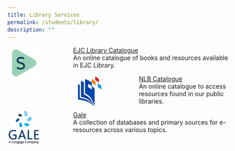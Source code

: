```yaml
---
title: Library Services
permalink: /students/library/
description: ""
---
```

<div>
<div style="float: left">
<img src="/images/Library-Spydus-150x150.png" 
    style="width:50%">
</div>
<div>
</div>
</div>

[EJC Library Catalogue](https://schoolibrary.moe.edu.sg/eunoiajc) <br> An online catalogue of books and resources available in EJC Library.

<div>
<div style="float: left">
<img src="/images/Library-NLB-150x150.jpg" 
    style="width:50%">
</div>
<div>
</div>
</div>

[NLB Catalogue](https://catalogue.nlb.gov.sg/) <br> An online catalogue to access resources found in our public libraries.

<div>
<div style="float: left">
<img src="/images/Library-Gale-150x150.png" 
    style="width:50%">
</div>
<div>
</div>
</div>

[Gale](https://link.gale.com/apps/menu?u=sgejc) <br> A collection of databases and primary sources for e-resources across various topics.